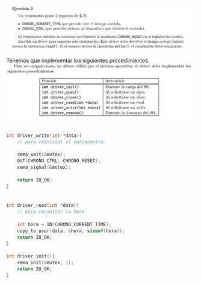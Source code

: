 ![alt text](image.png)


Tenemos que implementar los siguientes procedimientos:
![alt text](image-1.png)

```C

int driver_write(int *data){
    // para reinicial el coronometro

    sema_wait(&mutex);
    OUT(CHRONO_CTRL, CHRONO_RESET);
    sema_signal(&mutex);

    return IO_OK;
}


int driver_read(int *data){
    // para consultar la hora

    int hora = IN(CHRONO_CURRENT_TIME);
    copy_to_user(data, &hora, sizeof(hora));
    return IO_OK;
}

int driver_init(){
    sema_init(&mutex, 1);
    return IO_OK;
}




```